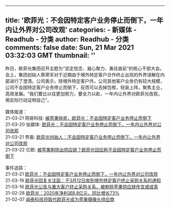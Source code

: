 
---
title: '欧菲光：不会因特定客户业务停止而倒下，一年内让外界对公司改观'
categories: 
    - 新媒体
    - Readhub - 分类
author: Readhub - 分类
comments: false
date: Sun, 21 Mar 2021 03:32:03 GMT
thumbnail: ''
---

<div>   
昨日，欧菲光集团召开主题为“坚定信念、凝心聚力、勇往直前”的核心干部大会。会上，集团创始人蔡荣军对于近期由于境外特定客户合作终止出现的外界误解在内部进行了澄清。公司表示，除境外特定客户外，公司其他客户业务仍有较大规模，公司不会因特定客户业务停止而倒下，反而可以去掉包袱，轻装上阵，聚焦主业，高效发展。“我们要比以往更加努力，要全力以赴，一年内让外界对欧菲光改观，用实际行动证明自己”。<br><br>媒体报道：<br>21-03-21 网易科技: <a href="https://tech.163.com/21/0321/11/G5K15BVQ00097U7T.html">被苹果抛弃，欧菲光：不会因特定客户业务停止而倒下</a><br>21-03-20 钛媒体: <a href="https://www.tmtpost.com/nictation/5108900.html">欧菲光：不会因特定客户业务停止而倒下，一年内让外界对公司改观</a><br>21-03-21 界面: <a href="https://www.jiemian.com/article/5838847.html">欧菲光创始人：不会因特定客户业务停止而倒下，一年内让外界对公司改观</a><br>21-03-22 亿欧: <a href="https://iyiou.com/news/202103221015708">被苹果剔除出供应链？欧菲光回应称不会因特定客户业务停止而倒下</a><br><br>事件追踪：<br>21-03-21 <a href="https://readhub.cn/topic/84MZqZdDFKA">欧菲光：不会因特定客户业务停止而倒下，一年内让外界对公司改观</a><br>21-03-19 <a href="https://readhub.cn/topic/84KqQUdjbdh">欧菲光回复关注函：于3月12日收到境外特定客户终止采购关系的通知</a><br>21-03-16 <a href="https://readhub.cn/topic/84FgJZjsLIP">欧菲光公告与重大客户终止采购关系，被剔除苹果供应链传言或成真</a><br>21-02-28 <a href="https://readhub.cn/topic/84bkQet5hU2">欧菲光：2020年净利润8.8亿元，同比增长73%</a><br>21-02-07 <a href="https://readhub.cn/topic/83FEYBx23zh">闻泰科技将取代欧菲光成为苹果摄像头供应商</a>  
</div>
            